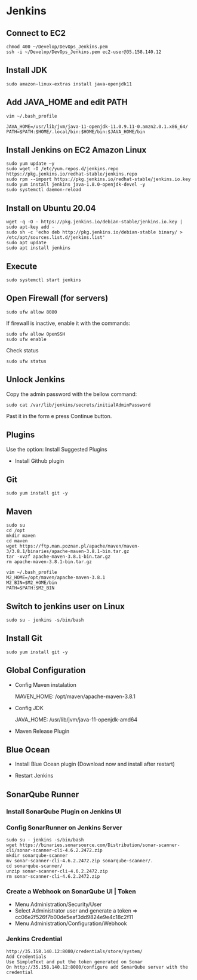 # Jenkins

## Connect to EC2

    chmod 400 ~/Develop/DevOps_Jenkins.pem
    ssh -i ~/Develop/DevOps_Jenkins.pem ec2-user@35.158.140.12

## Install JDK

    sudo amazon-linux-extras install java-openjdk11

## Add JAVA_HOME and edit PATH

    vim ~/.bash_profile
    
    JAVA_HOME=/usr/lib/jvm/java-11-openjdk-11.0.9.11-0.amzn2.0.1.x86_64/
    PATH=$PATH:$HOME/.local/bin:$HOME/bin:$JAVA_HOME/bin

## Install Jenkins on EC2 Amazon Linux

    sudo yum update –y
    sudo wget -O /etc/yum.repos.d/jenkins.repo https://pkg.jenkins.io/redhat-stable/jenkins.repo
    sudo rpm --import https://pkg.jenkins.io/redhat-stable/jenkins.io.key
    sudo yum install jenkins java-1.8.0-openjdk-devel -y
    sudo systemctl daemon-reload


## Install on Ubuntu 20.04

    wget -q -O - https://pkg.jenkins.io/debian-stable/jenkins.io.key | sudo apt-key add -
    sudo sh -c 'echo deb http://pkg.jenkins.io/debian-stable binary/ > /etc/apt/sources.list.d/jenkins.list'
    sudo apt update
    sudo apt install jenkins
    
## Execute

    sudo systemctl start jenkins
    
## Open Firewall (for servers)

    sudo ufw allow 8080

If firewall is inactive, enable it with the commands:

    sudo ufw allow OpenSSH
    sudo ufw enable

Check status

    sudo ufw status

## Unlock Jenkins

Copy the admin password with the bellow command:

    sudo cat /var/lib/jenkins/secrets/initialAdminPassword

Past it in the form e press Continue button.

## Plugins

Use the option: Install Suggested Plugins

- Install Github plugin

## Git

    sudo yum install git -y

## Maven

    sudo su
    cd /opt
    mkdir maven
    cd maven
    wget https://ftp.man.poznan.pl/apache/maven/maven-3/3.8.1/binaries/apache-maven-3.8.1-bin.tar.gz
    tar -xvzf apache-maven-3.8.1-bin.tar.gz
    rm apache-maven-3.8.1-bin.tar.gz

    vim ~/.bash_profile
    M2_HOME=/opt/maven/apache-maven-3.8.1
    M2_BIN=$M2_HOME/bin
    PATH=$PATH:$M2_BIN


## Switch to jenkins user on Linux

    sudo su - jenkins -s/bin/bash

## Install Git

    sudo yum install git -y

## Global Configuration

- Config Maven instalation

    MAVEN_HOME: /opt/maven/apache-maven-3.8.1

- Config JDK

    JAVA_HOME: /usr/lib/jvm/java-11-openjdk-amd64

- Maven Release Plugin

## Blue Ocean

- Install Blue Ocean plugin (Download now and install after restart)

- Restart Jenkins

## SonarQube Runner

### Install SonarQube Plugin on Jenkins UI

### Config SonarRunner on Jenkins Server
    
    sudo su - jenkins -s/bin/bash
    wget https://binaries.sonarsource.com/Distribution/sonar-scanner-cli/sonar-scanner-cli-4.6.2.2472.zip
    mkdir sonarqube-scanner
    mv sonar-scanner-cli-4.6.2.2472.zip sonarqube-scanner/.
    cd sonarqube-scanner/
    unzip sonar-scanner-cli-4.6.2.2472.zip
    rm sonar-scanner-cli-4.6.2.2472.zip

 ### Create a Webhook on SonarQube UI | Token

- Menu Administration/Security/User
- Select Administrator user and generate a token => cc06e2f526f7b00de5eaf3dd9824e9e4c18c2f11
- Menu Administration/Configuration/Webhook   

### Jenkins Credential

    http://35.158.140.12:8080/credentials/store/system/
    Add Credentials
    Use SimpleText and put the token generated on Sonar
    On http://35.158.140.12:8080/configure add SonarQube server with the credential